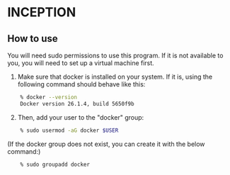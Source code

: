 # INCEPTION

## How to use

You will need sudo permissions to use this program. If it is not available to you, you will need to set up a virtual machine first.

1. Make sure that docker is installed on your system. If it is, using the following command should behave like this:

```bash
	% docker --version
	Docker version 26.1.4, build 5650f9b
```

2. Then, add your user to the "docker" group:

```bash
	% sudo usermod -aG docker $USER
```
(If the docker group does not exist, you can create it with the below command:)

```bash
	% sudo groupadd docker
```